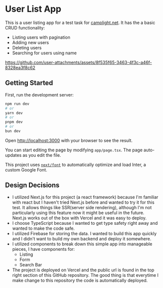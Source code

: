 # User List App

This is a user listing app for a test task for [camplight.net](https://camplight.net/). It has the a basic CRUD functionality:
- Listing users with pagination
- Adding new users
- Deleting users
- Searching for users using name

https://github.com/user-attachments/assets/8f535f65-3463-4f3c-a46f-8328ea3f8c62

## Getting Started

First, run the development server:

```bash
npm run dev
# or
yarn dev
# or
pnpm dev
# or
bun dev
```

Open [http://localhost:3000](http://localhost:3000) with your browser to see the result.

You can start editing the page by modifying `app/page.tsx`. The page auto-updates as you edit the file.

This project uses [`next/font`](https://nextjs.org/docs/basic-features/font-optimization) to automatically optimize and load Inter, a custom Google Font.

## Design Decisions
- I utilized Next.js for this project (a react framework) because I'm familiar with react but I haven't tried Next.js before and wanted to try it for this test. It allows things like SSR(server side rendering), although I'm not particularly using this feature now it might be useful in the future. Next.js works out of the box with Vercel and it was easy to deploy.
- I choose TypeScript because I wanted to get type safety right away and wanted to make the code safe. 
- I utilized Firebase for storing the data. I wanted to build this app quickly and I didn't want to build my own backend and deploy it somewhere.
- I utilized components to break down this simple app into manageable pieces, I have components for:
    * Listing
    * Form
    * Search Bar
- The project is deployed on Vercel and the public url is found in the top right section of this GitHub repository. The good thing is that everytime I make change to this repository the code is automatically deployed. 
